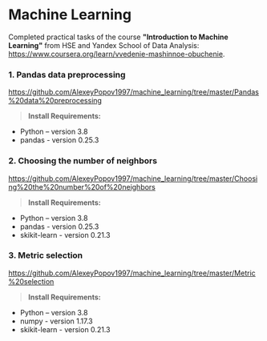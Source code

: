 # Machine Learning

Completed practical tasks of the course **"Introduction to Machine Learning"** from HSE and Yandex School of Data Analysis: https://www.coursera.org/learn/vvedenie-mashinnoe-obuchenie.

### 1. Pandas data preprocessing
https://github.com/AlexeyPopov1997/machine_learning/tree/master/Pandas%20data%20preprocessing
>**Install Requirements:** 
* Python – version 3.8
* pandas - version 0.25.3

### 2. Choosing the number of neighbors
https://github.com/AlexeyPopov1997/machine_learning/tree/master/Choosing%20the%20number%20of%20neighbors
>**Install Requirements:** 
* Python – version 3.8
* pandas - version 0.25.3
* skikit-learn - version 0.21.3

### 3. Metric selection
https://github.com/AlexeyPopov1997/machine_learning/tree/master/Metric%20selection
>**Install Requirements:** 
* Python – version 3.8
* numpy - version 1.17.3
* skikit-learn - version 0.21.3
